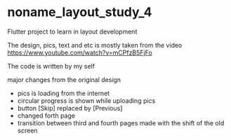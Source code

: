 # noname_layout_study_4

Flutter project to learn in layout development

The design, pics, text and etc is mostly taken from the video 
https://www.youtube.com/watch?v=mCPfzB5FjFo

The code is written by my self

major changes from the original design
- pics is loading from the internet
- circular progress is shown while uploading pics 
- button [Skip] replaced by [Previous]
- changed forth page
- transition between third and fourth pages made with the shift of the old screen